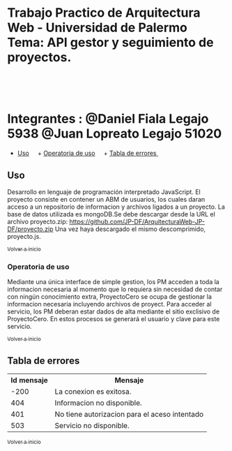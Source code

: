 <a name="inicio"></a>
Trabajo Practico de Arquitectura Web - Universidad de Palermo 
</br>
Tema: API gestor y seguimiento de proyectos.
=======
</br></br>
Integrantes :
  @Daniel Fiala Legajo 5938
  @Juan Lopreato Legajo 51020
=======
+ [Uso](#Uso)
     + [Operatoria de uso](#operatoria)
     + [Tabla de errores ](#codigoerror)
     
<a name="Comenzar a utilizar la API"></a>

## Uso
Desarrollo en lenguaje de programación interpretado JavaScript. El proyecto consiste en contener un ABM de usuarios, los cuales daran acceso a un repositorio de informacion y archivos ligados a un proyecto. La base de datos utilizada es mongoDB.Se debe descargar desde la URL el archivo proyecto.zip: https://github.com/JP-DF/ArquitecturaWeb-JP-DF/proyecto.zip
Una vez haya descargado el mismo descomprimido, proyecto.js.

[<sub>Volver a inicio</sub>](#inicio)
</br>

<a name="operatoria"></a>
### Operatoria de uso 
Mediante una única interface de simple gestion, los PM acceden a toda la informacion necesaria al momento que lo requiera sin necesidad de contar con ningún conocimiento extra, ProyectoCero se ocupa de gestionar la informacion necesaria incluyendo archivos de proyect.
Para acceder al servicio, los PM deberan estar dados de alta mediante el sitio exclisivo de ProyectoCero. En estos procesos se generará el usuario y clave para este servicio.

[<sub>Volver a inicio</sub>](#inicio)
</br>

<a name="codigoerror"></a>
## Tabla de errores
<table>
<tr><th>Id mensaje</th><th>Mensaje</th></tr>
<tr><td>-200</td><td>La conexion es exitosa.</td></tr>
<tr><td>404</td><td>Informacion no disponible.</td></tr>
<tr><td>401</td><td>No tiene autorizacion para el aceso intentado</td></tr>
<tr><td>503</td><td>Servicio no disponible.</td></tr>
</table>

[<sub>Volver a inicio</sub>](#inicio)

